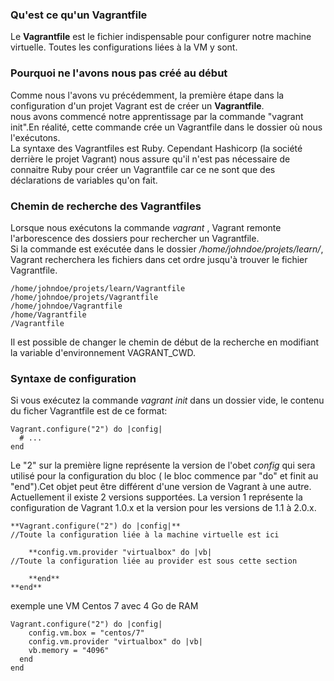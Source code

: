 ### Qu'est ce qu'un Vagrantfile ###

Le **Vagrantfile** est le fichier indispensable pour configurer notre machine virtuelle.
Toutes les configurations liées à la VM y sont.


### Pourquoi ne l'avons nous pas créé au début ####

Comme nous l'avons vu précédemment, la première étape dans la configuration d'un projet Vagrant est de créer un **Vagrantfile**.  
nous avons commencé notre apprentissage par la commande "vagrant init".En réalité, cette commande crée un Vagrantfile dans le dossier où nous l'exécutons.  
La syntaxe des Vagrantfiles est Ruby. Cependant Hashicorp (la société derrière le projet Vagrant) nous assure qu'il n'est pas nécessaire de connaitre Ruby pour créer un Vagrantfile car ce ne sont que des déclarations de variables qu'on fait.  

### Chemin de recherche des Vagrantfiles ###
Lorsque nous exécutons la commande *vagrant* , Vagrant remonte l'arborescence des dossiers pour rechercher un Vagrantfile.  
Si la commande est exécutée dans le dossier */home/johndoe/projets/learn/*, Vagrant recherchera les fichiers dans cet ordre jusqu'à trouver le fichier Vagrantfile.   

```
/home/johndoe/projets/learn/Vagrantfile
/home/johndoe/projets/Vagrantfile
/home/johndoe/Vagrantfile
/home/Vagrantfile
/Vagrantfile
```

Il est possible de changer le chemin de début de la recherche en modifiant la variable d'environnement VAGRANT_CWD.  

### Syntaxe de configuration ###
Si vous exécutez la commande *vagrant init* dans un dossier vide, le contenu du ficher Vagrantfile est de ce format:

```
Vagrant.configure("2") do |config|
  # ...
end
```   
Le "2" sur la première ligne représente la version de l'obet *config* qui sera utilisé pour la configuration du bloc ( le bloc commence par "do" et finit au "end").Cet objet peut être différent d'une version de Vagrant à une autre.   
Actuellement il existe 2 versions supportées. La version 1 représente la configuration de Vagrant 1.0.x et la version pour les versions de 1.1 à 2.0.x.

```
**Vagrant.configure("2") do |config|**   
//Toute la configuration liée à la machine virtuelle est ici

	**config.vm.provider "virtualbox" do |vb|
//Toute la configuration liée au provider est sous cette section

	**end**
**end**
```

exemple une VM Centos 7 avec 4 Go de RAM

```
Vagrant.configure("2") do |config|
	config.vm.box = "centos/7"
 	config.vm.provider "virtualbox" do |vb|
	vb.memory = "4096"
  end
end
```

